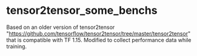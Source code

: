 # tensor2tensor_some_benchs
Based on an older version of tensor2tensor "https://github.com/tensorflow/tensor2tensor/tree/master/tensor2tensor" that is compatible with TF 1.15.
Modified to collect performance data while training.
